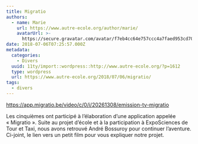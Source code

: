 ```yaml
---
title: Migratio
authors:
  - name: Marie
    url: https://www.autre-ecole.org/author/marie/
    avatarUrl: >-
      https://secure.gravatar.com/avatar/f7eb4cc64e757ccc4a7faed953cd7065?s=96&d=mm&r=g
date: 2018-07-06T07:25:57.000Z
metadata:
  categories:
    - Divers
  uuid: 11ty/import::wordpress::http://www.autre-ecole.org/?p=1612
  type: wordpress
  url: https://www.autre-ecole.org/2018/07/06/migratio/
tags:
  - divers
---
```

https://app.migratio.be/video/c/0/i/20261308/emission-tv-migratio

Les cinquièmes ont participé à l’élaboration d’une application appelée « Migratio ». Suite au projet d’école et à la participation à ExpoSciences de Tour et Taxi, nous avons retrouvé André Bossuroy pour continuer l’aventure. Ci-joint, le lien vers un petit film pour vous expliquer notre projet.